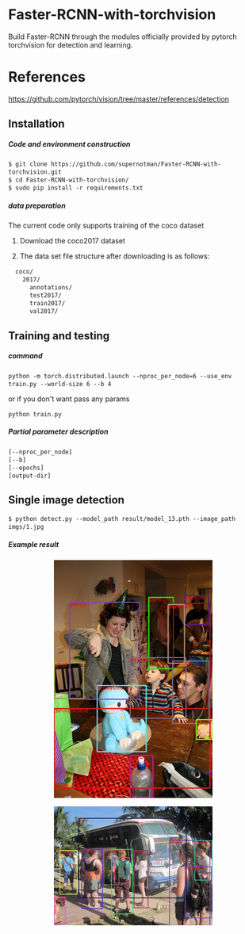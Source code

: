 # Faster-RCNN-with-torchvision
Build Faster-RCNN through the modules officially provided by pytorch torchvision for detection and learning.

# References
https://github.com/pytorch/vision/tree/master/references/detection

## Installation
##### Code and environment construction
    $ git clone https://github.com/supernotman/Faster-RCNN-with-torchvision.git
    $ cd Faster-RCNN-with-torchvision/
    $ sudo pip install -r requirements.txt

##### data preparation
The current code only supports training of the coco dataset
1. Download the coco2017 dataset

2. The data set file structure after downloading is as follows:

```Shell
  coco/
    2017/
      annotations/
      test2017/
      train2017/
      val2017/
```

## Training and testing
##### command
```
python -m torch.distributed.launch --nproc_per_node=6 --use_env train.py --world-size 6 --b 4
```
or if you don't want pass any params
```
python train.py
```

##### Partial parameter description
```
[--nproc_per_node]     
[--b]                  
[--epochs]            
[output-dir]          
``` 

## Single image detection
```
$ python detect.py --model_path result/model_13.pth --image_path imgs/1.jpg
```

<!-- ## result

##### AP
IOU | area |  maxDets  |  value    
-|-|-|-
0.50:0.95 | all | 100 | 0.352    
0.50 | all | 100 | 0.573   
0.75 | all | 100 | 0.375   
0.50:0.95 | small | 100 | 0.207 
0.50:0.95 | medium | 100 | 0.387 
0.50:0.95 | medium | 100 | 0.448 

##### AR
IOU | area |  maxDets  |  value    
-|-|-|-
0.50:0.95 | all | 1 | 0.296  
0.50:0.95 | all | 10 | 0.474  
0.50:0.95 | all | 100 | 0.498  
0.50:0.95 | small | 100 | 0.312  
0.50:0.95 | medium | 100 | 0.538  
0.50:0.95 | medium | 100 | 0.631   -->

##### Example result
<p align="center"><img src="assets/9.jpg" width="320"\></p>
<p align="center"><img src="assets/4.jpg" width="320"\></p>
